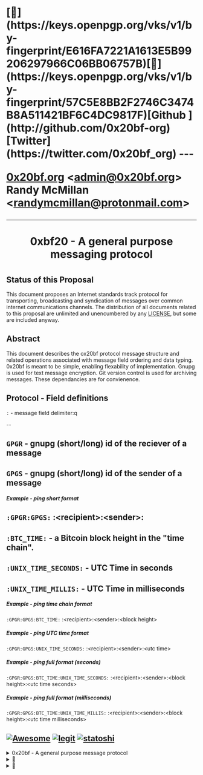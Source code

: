 <H1>[🐝](https://keys.openpgp.org/vks/v1/by-fingerprint/E616FA7221A1613E5B99206297966C06BB06757B)[🥕](https://keys.openpgp.org/vks/v1/by-fingerprint/57C5E8BB2F2746C3474B8A511421BF6C4DC9817F)[Github ](http://github.com/0x20bf-org) [Twitter](https://twitter.com/0x20bf_org)
---

[0x20bf.org](https://github.com/0x20bf-org) \<[admin@0x20bf.org](mailto:admin@0x20bf.org)\>
Randy McMillan \<[randymcmillan@protonmail.com](mailto:randymcmillan@protonmail.com)\>

---

<center><H4>0xbf20 - A general purpose messaging protocol</center>

## Status of this Proposal

This document proposes an Internet standards track protocol for transporting, broadcasting and syndication of messages over common internet communications channels. The distribution of all documents related to this proposal are unlimited and unencumbered by any [LICENSE](LICENSE), but some are included anyway.

## Abstract

This document describes the ox20bf protocol message structure and related operations associated with message field ordering and data typing. 0x20bf is meant to be simple, enabling flexability of implementation. Gnupg is used for text message encryption. Git version control is used for archiving messages. These dependancies are for convienence.

## Protocol - Field definitions

`:` - message field delimiter:q

--

`GPGR` - gnupg (short/long) id of the reciever of a message
--

`GPGS` - gnupg (short/long) id of the sender of a message
--

##### Example - ping short format
`:GPGR:GPGS:` :\<recipient\>:\<sender\>:
--

`:BTC_TIME:` - a Bitcoin block height in the "time chain".
--

`:UNIX_TIME_SECONDS:` - UTC Time in seconds
--

`:UNIX_TIME_MILLIS:` - UTC Time in milliseconds
--

##### Example - ping time chain format
`:GPGR:GPGS:BTC_TIME:` :\<recipient\>:\<sender\>:\<block height\>

##### Example - ping UTC time format
`:GPGR:GPGS:UNIX_TIME_SECONDS:` :\<recipient\>:\<sender\>:\<utc time\>

##### Example - ping full format (seconds)
`:GPGR:GPGS:BTC_TIME:UNIX_TIME_SECONDS:` :\<recipient\>:\<sender\>:\<block height\>:\<utc time seconds\>

##### Example - ping full format (milliseconds)
`:GPGR:GPGS:BTC_TIME:UNIX_TIME_MILLIS:` :\<recipient\>:\<sender\>:\<block height\>:\<utc time milliseconds\>
<AUTOMATION>
<p>

## [![Awesome](https://awesome.re/badge.svg)](https://github.com/RandyMcMillan/randymcmillan/blob/master/sources/awesome.md) [![legit](https://github.com/RandyMcMillan/legit/actions/workflows/automate.yml/badge.svg)](https://github.com/RandyMcMillan/legit/actions/workflows/automate.yml) [![statoshi](https://github.com/bitcoincore-dev/statoshi/actions/workflows/statoshi.yml/badge.svg)](https://github.com/bitcoincore-dev/statoshi/actions/workflows/statoshi.yml)         

<CENTER></CENTER>

</p>
</AUTOMATION>

<details>
<summary>0x20bf - A general purpose message protocol</summary>

```shell
git clone https://github.com/0x20bf-org/0x20bf.git ~/legit && \
cd ~/0x20bf && make
```
</p>
</details>

<details>
<summary>👀</summary>
<p>

```shell
seq 0 947 | (while read -r n; do bitcoin-cli gettxout \
54e48e5f5c656b26c3bca14a8c95aa583d07ebe84dde3b7dd4a78f4e4186e713 $n \
| jq -r '.scriptPubKey.asm' | awk '{ print $2 $3 $4 }'; done) | \
tr -d '\n' | cut -c 17-368600 | xxd -r -p > bitcoin.pdf
```

</p>
</details>

<details>
<summary>👀</summary>
<p>

#### Referal Links:

[![DigitalOcean Referral Badge](https://web-platforms.sfo2.digitaloceanspaces.com/WWW/Badge%202.svg)](https://www.digitalocean.com/?refcode=ae5c7d05da91&utm_campaign=Referral_Invite&utm_medium=Referral_Program&utm_source=badge)

</p>
</details>